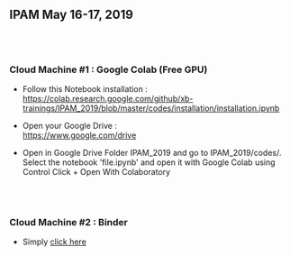

## IPAM May 16-17, 2019

<br><br>


### Cloud Machine #1 : Google Colab (Free GPU)

* Follow this Notebook installation :<br>
https://colab.research.google.com/github/xb-trainings/IPAM_2019/blob/master/codes/installation/installation.ipynb


* Open your Google Drive :<br>
https://www.google.com/drive

* Open in Google Drive Folder IPAM_2019 and go to IPAM_2019/codes/.<br>
Select the notebook 'file.ipynb' and open it with Google Colab using Control Click + Open With Colaboratory



<br><br>

### Cloud Machine #2 : Binder

* Simply [click here]

[Click here]: https://mybinder.org/v2/gh/xb-trainings/IPAM_2019/master


<br><br><br><br><br><br>